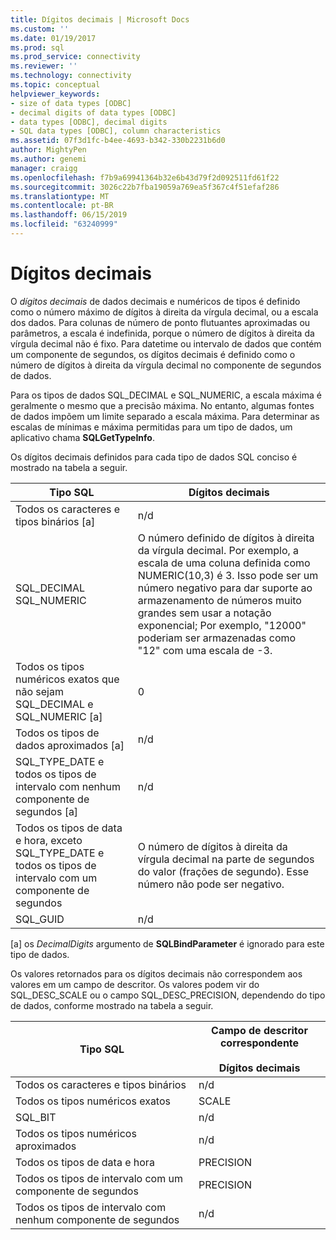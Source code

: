 ```yaml
---
title: Dígitos decimais | Microsoft Docs
ms.custom: ''
ms.date: 01/19/2017
ms.prod: sql
ms.prod_service: connectivity
ms.reviewer: ''
ms.technology: connectivity
ms.topic: conceptual
helpviewer_keywords:
- size of data types [ODBC]
- decimal digits of data types [ODBC]
- data types [ODBC], decimal digits
- SQL data types [ODBC], column characteristics
ms.assetid: 07f3d1fc-b4ee-4693-b342-330b2231b6d0
author: MightyPen
ms.author: genemi
manager: craigg
ms.openlocfilehash: f7b9a69941364b32e6b43d79f2d092511fd61f22
ms.sourcegitcommit: 3026c22b7fba19059a769ea5f367c4f51efaf286
ms.translationtype: MT
ms.contentlocale: pt-BR
ms.lasthandoff: 06/15/2019
ms.locfileid: "63240999"
---
```

# <a name="decimal-digits"></a>Dígitos decimais
O *dígitos decimais* de dados decimais e numéricos de tipos é definido como o número máximo de dígitos à direita da vírgula decimal, ou a escala dos dados. Para colunas de número de ponto flutuantes aproximadas ou parâmetros, a escala é indefinida, porque o número de dígitos à direita da vírgula decimal não é fixo. Para datetime ou intervalo de dados que contém um componente de segundos, os dígitos decimais é definido como o número de dígitos à direita da vírgula decimal no componente de segundos de dados.  
  
 Para os tipos de dados SQL_DECIMAL e SQL_NUMERIC, a escala máxima é geralmente o mesmo que a precisão máxima. No entanto, algumas fontes de dados impõem um limite separado a escala máxima. Para determinar as escalas de mínimas e máxima permitidas para um tipo de dados, um aplicativo chama **SQLGetTypeInfo**.  
  
 Os dígitos decimais definidos para cada tipo de dados SQL conciso é mostrado na tabela a seguir.  
  
|Tipo SQL|Dígitos decimais|  
|--------------|--------------------|  
|Todos os caracteres e tipos binários [a]|n/d|  
|SQL_DECIMAL<br />SQL_NUMERIC|O número definido de dígitos à direita da vírgula decimal. Por exemplo, a escala de uma coluna definida como NUMERIC(10,3) é 3. Isso pode ser um número negativo para dar suporte ao armazenamento de números muito grandes sem usar a notação exponencial; Por exemplo, "12000" poderiam ser armazenadas como "12" com uma escala de -3.|  
|Todos os tipos numéricos exatos que não sejam SQL_DECIMAL e SQL_NUMERIC [a]|0|  
|Todos os tipos de dados aproximados [a]|n/d|  
|SQL_TYPE_DATE e todos os tipos de intervalo com nenhum componente de segundos [a]|n/d|  
|Todos os tipos de data e hora, exceto SQL_TYPE_DATE e todos os tipos de intervalo com um componente de segundos|O número de dígitos à direita da vírgula decimal na parte de segundos do valor (frações de segundo). Esse número não pode ser negativo.|  
|SQL_GUID|n/d|  
  
 [a] os *DecimalDigits* argumento de **SQLBindParameter** é ignorado para este tipo de dados.  
  
 Os valores retornados para os dígitos decimais não correspondem aos valores em um campo de descritor. Os valores podem vir do SQL_DESC_SCALE ou o campo SQL_DESC_PRECISION, dependendo do tipo de dados, conforme mostrado na tabela a seguir.  
  
|Tipo SQL|Campo de descritor correspondente<br /><br /> Dígitos decimais|  
|--------------|----------------------------------------------------------|  
|Todos os caracteres e tipos binários|n/d|  
|Todos os tipos numéricos exatos|SCALE|  
|SQL_BIT|n/d|  
|Todos os tipos numéricos aproximados|n/d|  
|Todos os tipos de data e hora|PRECISION|  
|Todos os tipos de intervalo com um componente de segundos|PRECISION|  
|Todos os tipos de intervalo com nenhum componente de segundos|n/d|
